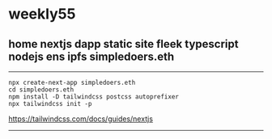 # weekly55
home nextjs dapp static site fleek typescript nodejs ens ipfs simpledoers.eth
----

----

```tsx
npx create-next-app simpledoers.eth
cd simpledoers.eth
npm install -D tailwindcss postcss autoprefixer
npx tailwindcss init -p
```
<https://tailwindcss.com/docs/guides/nextjs>


----